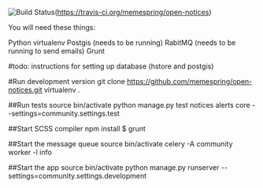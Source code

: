 ![Build Status](https://travis-ci.org/memespring/open-notices.svg?branch=master)(https://travis-ci.org/memespring/open-notices)

You will need these things:

Python
virtualenv
Postgis (needs to be running)
RabitMQ (needs to be running to send emails)
Grunt

#todo: instructions for setting up database (hstore and postgis)

#Run development version
git clone https://github.com/memespring/open-notices.git
virtualenv .

##Run tests
source bin/activate
python manage.py test notices alerts core --settings=community.settings.test

##Start SCSS compiler
npm install
$ grunt

##Start the message queue
source bin/activate
celery -A community worker -l info

##Start the app
source bin/activate
python manage.py runserver --settings=community.settings.development
